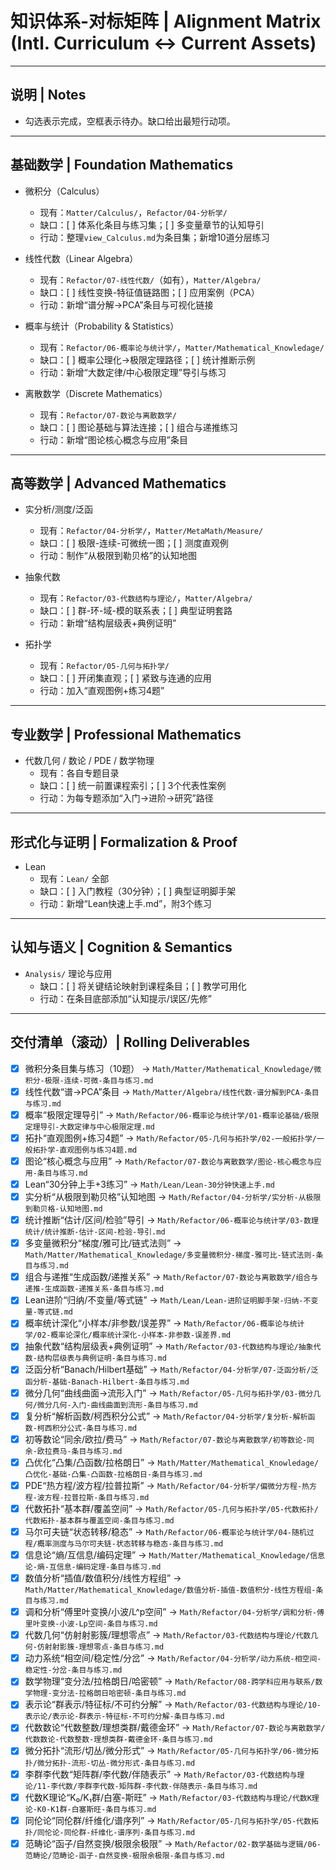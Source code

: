 # 知识体系-对标矩阵 | Alignment Matrix (Intl. Curriculum ↔ Current Assets)

---

## 说明 | Notes

- 勾选表示完成，空框表示待办。缺口给出最短行动项。

---

## 基础数学 | Foundation Mathematics

- 微积分（Calculus）
  - 现有：`Matter/Calculus/`，`Refactor/04-分析学/`
  - 缺口：[ ] 体系化条目与练习集；[ ] 多变量章节的认知导引
  - 行动：整理`view_Calculus.md`为条目集；新增10道分层练习

- 线性代数（Linear Algebra）
  - 现有：`Refactor/07-线性代数/`（如有），`Matter/Algebra/`
  - 缺口：[ ] 线性变换-特征值链路图；[ ] 应用案例（PCA）
  - 行动：新增“谱分解→PCA”条目与可视化链接

- 概率与统计（Probability & Statistics）
  - 现有：`Refactor/06-概率论与统计学/`，`Matter/Mathematical_Knowledage/`
  - 缺口：[ ] 概率公理化→极限定理路径；[ ] 统计推断示例
  - 行动：新增“大数定律/中心极限定理”导引与练习

- 离散数学（Discrete Mathematics）
  - 现有：`Refactor/07-数论与离散数学/`
  - 缺口：[ ] 图论基础与算法连接；[ ] 组合与递推练习
  - 行动：新增“图论核心概念与应用”条目

---

## 高等数学 | Advanced Mathematics

- 实分析/测度/泛函
  - 现有：`Refactor/04-分析学/`，`Matter/MetaMath/Measure/`
  - 缺口：[ ] 极限-连续-可微统一图；[ ] 测度直观例
  - 行动：制作“从极限到勒贝格”的认知地图

- 抽象代数
  - 现有：`Refactor/03-代数结构与理论/`，`Matter/Algebra/`
  - 缺口：[ ] 群-环-域-模的联系表；[ ] 典型证明套路
  - 行动：新增“结构层级表+典例证明”

- 拓扑学
  - 现有：`Refactor/05-几何与拓扑学/`
  - 缺口：[ ] 开闭集直观；[ ] 紧致与连通的应用
  - 行动：加入“直观图例+练习4题”

---

## 专业数学 | Professional Mathematics

- 代数几何 / 数论 / PDE / 数学物理
  - 现有：各自专题目录
  - 缺口：[ ] 统一前置课程索引；[ ] 3个代表性案例
  - 行动：为每专题添加“入门→进阶→研究”路径

---

## 形式化与证明 | Formalization & Proof

- Lean
  - 现有：`Lean/` 全部
  - 缺口：[ ] 入门教程（30分钟）；[ ] 典型证明脚手架
  - 行动：新增“Lean快速上手.md”，附3个练习

---

## 认知与语义 | Cognition & Semantics

- `Analysis/` 理论与应用
  - 缺口：[ ] 将关键结论映射到课程条目；[ ] 教学可用化
  - 行动：在条目底部添加“认知提示/误区/先修”

---

## 交付清单（滚动）| Rolling Deliverables

- [x] 微积分条目集与练习（10题） → `Math/Matter/Mathematical_Knowledage/微积分-极限-连续-可微-条目与练习.md`
- [x] 线性代数“谱→PCA”条目 → `Math/Matter/Algebra/线性代数-谱分解到PCA-条目与练习.md`
- [x] 概率“极限定理导引” → `Math/Refactor/06-概率论与统计学/01-概率论基础/极限定理导引-大数定律与中心极限定理.md`
- [x] 拓扑“直观图例+练习4题” → `Math/Refactor/05-几何与拓扑学/02-一般拓扑学/一般拓扑学-直观图例与练习4题.md`
- [x] 图论“核心概念与应用” → `Math/Refactor/07-数论与离散数学/图论-核心概念与应用-条目与练习.md`
- [x] Lean“30分钟上手+3练习” → `Math/Lean/Lean-30分钟快速上手.md`
- [x] 实分析“从极限到勒贝格”认知地图 → `Math/Refactor/04-分析学/实分析-从极限到勒贝格-认知地图.md`
- [x] 统计推断“估计/区间/检验”导引 → `Math/Refactor/06-概率论与统计学/03-数理统计/统计推断-估计-区间-检验-导引.md`
- [x] 多变量微积分“梯度/雅可比/链式法则” → `Math/Matter/Mathematical_Knowledage/多变量微积分-梯度-雅可比-链式法则-条目与练习.md`
- [x] 组合与递推“生成函数/递推关系” → `Math/Refactor/07-数论与离散数学/组合与递推-生成函数-递推关系-条目与练习.md`
- [x] Lean进阶“归纳/不变量/等式链” → `Math/Lean/Lean-进阶证明脚手架-归纳-不变量-等式链.md`
- [x] 概率统计深化“小样本/非参数/误差界” → `Math/Refactor/06-概率论与统计学/02-概率论深化/概率统计深化-小样本-非参数-误差界.md`
- [x] 抽象代数“结构层级表+典例证明” → `Math/Refactor/03-代数结构与理论/抽象代数-结构层级表与典例证明-条目与练习.md`
- [x] 泛函分析“Banach/Hilbert基础” → `Math/Refactor/04-分析学/07-泛函分析/泛函分析-基础-Banach-Hilbert-条目与练习.md`
- [x] 微分几何“曲线曲面→流形入门” → `Math/Refactor/05-几何与拓扑学/03-微分几何/微分几何-入门-曲线曲面到流形-条目与练习.md`
- [x] 复分析“解析函数/柯西积分公式” → `Math/Refactor/04-分析学/复分析-解析函数-柯西积分公式-条目与练习.md`
- [x] 初等数论“同余/欧拉/费马” → `Math/Refactor/07-数论与离散数学/初等数论-同余-欧拉费马-条目与练习.md`
- [x] 凸优化“凸集/凸函数/拉格朗日” → `Math/Matter/Mathematical_Knowledage/凸优化-基础-凸集-凸函数-拉格朗日-条目与练习.md`
- [x] PDE“热方程/波方程/拉普拉斯” → `Math/Refactor/04-分析学/偏微分方程-热方程-波方程-拉普拉斯-条目与练习.md`
- [x] 代数拓扑“基本群/覆盖空间” → `Math/Refactor/05-几何与拓扑学/05-代数拓扑/代数拓扑-基本群与覆盖空间-条目与练习.md`
- [x] 马尔可夫链“状态转移/稳态” → `Math/Refactor/06-概率论与统计学/04-随机过程/概率测度与马尔可夫链-状态转移与稳态-条目与练习.md`
- [x] 信息论“熵/互信息/编码定理” → `Math/Matter/Mathematical_Knowledage/信息论-熵-互信息-编码定理-条目与练习.md`
- [x] 数值分析“插值/数值积分/线性方程组” → `Math/Matter/Mathematical_Knowledage/数值分析-插值-数值积分-线性方程组-条目与练习.md`
- [x] 调和分析“傅里叶变换/小波/L^p空间” → `Math/Refactor/04-分析学/调和分析-傅里叶变换-小波-Lp空间-条目与练习.md`
- [x] 代数几何“仿射射影簇/理想零点” → `Math/Refactor/03-代数结构与理论/代数几何-仿射射影簇-理想零点-条目与练习.md`
- [x] 动力系统“相空间/稳定性/分岔” → `Math/Refactor/04-分析学/动力系统-相空间-稳定性-分岔-条目与练习.md`
- [x] 数学物理“变分法/拉格朗日/哈密顿” → `Math/Refactor/08-跨学科应用与联系/数学物理-变分法-拉格朗日哈密顿-条目与练习.md`
- [x] 表示论“群表示/特征标/不可约分解” → `Math/Refactor/03-代数结构与理论/10-表示论/表示论-群表示-特征标-不可约分解-条目与练习.md`
- [x] 代数数论“代数整数/理想类群/戴德金环” → `Math/Refactor/07-数论与离散数学/代数数论-代数整数-理想类群-戴德金环-条目与练习.md`
- [x] 微分拓扑“流形/切丛/微分形式” → `Math/Refactor/05-几何与拓扑学/06-微分拓扑/微分拓扑-流形-切丛-微分形式-条目与练习.md`
- [x] 李群李代数“矩阵群/李代数/伴随表示” → `Math/Refactor/03-代数结构与理论/11-李代数/李群李代数-矩阵群-李代数-伴随表示-条目与练习.md`
- [x] 代数K理论“K₀/K₁群/白塞-斯旺” → `Math/Refactor/03-代数结构与理论/代数K理论-K0-K1群-白塞斯旺-条目与练习.md`
- [x] 同伦论“同伦群/纤维化/谱序列” → `Math/Refactor/05-几何与拓扑学/05-代数拓扑/同伦论-同伦群-纤维化-谱序列-条目与练习.md`
- [x] 范畴论“函子/自然变换/极限余极限” → `Math/Refactor/02-数学基础与逻辑/06-范畴论/范畴论-函子-自然变换-极限余极限-条目与练习.md`
